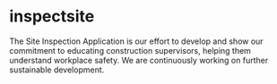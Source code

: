 # inspectsite
The Site Inspection Application is our effort to develop and show our commitment to educating construction supervisors, helping them understand workplace safety. We are continuously working on further sustainable development.
